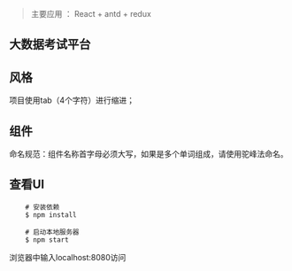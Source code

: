 >主要应用 ： React + antd + redux 
## 大数据考试平台 

## 风格
项目使用tab（4个字符）进行缩进；

## 组件
命名规范：组件名称首字母必须大写，如果是多个单词组成，请使用驼峰法命名。
  
## 查看UI
  
```shell
    # 安装依赖
    $ npm install
```  
```shell
    # 启动本地服务器  
    $ npm start  
```  
浏览器中输入localhost:8080访问
